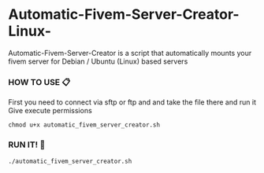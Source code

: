 # Automatic-Fivem-Server-Creator-Linux-
 Automatic-Fivem-Server-Creator is a script that automatically mounts your fivem server for Debian / Ubuntu (Linux) based servers

### HOW TO USE 📋
First you need to connect via sftp or ftp and and take the file there and run it
Give execute permissions
```
chmod u+x automatic_fivem_server_creator.sh
```
### RUN IT! 🚀 
```
./automatic_fivem_server_creator.sh
```
